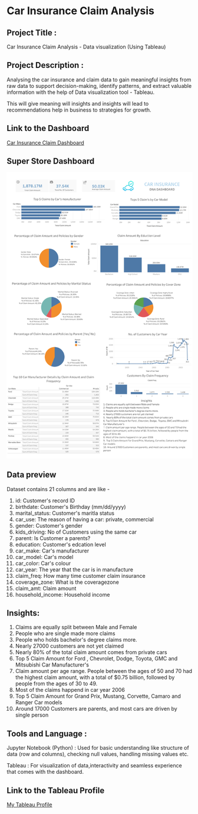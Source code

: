# Car Insurance Claim Analysis

## Project Title : 
Car Insurance Claim Analysis - Data visualization (Using Tableau)

## Project Description : 
Analysing the car insurance and claim data to gain meaningful insights from raw data to support decision-making, identify patterns, and extract valuable information with the help of Data visualization tool - Tableau. 

This will give meaning will insights and insights will lead to recommendations help in business to strategies for growth.

## Link to the Dashboard

<a href="https://public.tableau.com/app/profile/harish.kashaboina/viz/CarInsurance_16922490987810/Dashboard1" target="_blank" rel="noopener noreferrer">
  Car Insurance Claim Dashboard
</a>

##  Super Store Dashboard

<img src="./CarInsuranceDashboard.png" alt="Store Dashboard"/>

## Data preview 
Dataset contains 21 columns and are like - 
1. id:	Customer's record ID
2. birthdate: Customer's Birthday (mm/dd/yyyy)
3. marital_status: Customer's maritla status
4. car_use: The reason of having a car: private, commercial
5. gender: Customer's gender 
6. kids_driving: No of Customers using the same car
7. parent: Is Customer a parents?
8. education: Customer's edcation level 
9. car_make: Car's manufacturer
10. car_model: Car's model 
11. car_color: Car's colour
12. car_year: The year that the car is in manufacture
13. claim_freq: How many time customer claim insurance 
14. coverage_zone: What is the coveragezone
15. claim_amt: Claim amount
16. household_income: Household income 


## Insights: 

1. Claims are equally split between Male and Female
2. People who are single made more claims
3. People who holds bachelor's degree claims more.
4. Nearly 27000 customers are not yet claimed
5. Nearly 80% of the total claim amount comes from private cars
6. Top 5 Claim Amount for Ford , Chevrolet, Dodge, Toyota, GMC and Mitsubishi Car Manufacturer's
7. Claim amount per age range. People between the ages of 50 and 70 had the highest claim amount, with a total of $0.75 billion, followed by people from the ages of 30 to 49.
8. Most of the claims happend in car year 2006
9. Top 5 Claim Amount for Grand Prix, Mustang, Corvette, Camaro and Ranger Car models
10. Around 17000 Customers are parents, and most cars are driven by single person



## Tools and Language : 

Jupyter Notebook (Python) : Used for basic understanding like structure of data (row and columns), checking null values, handling missing values etc.

Tableau : For visualization of data,interactivity and seamless experience that comes with the dashboard. 


## Link to the Tableau Profile

<a href="https://public.tableau.com/app/profile/harish.kashaboina" target="_blank" rel="noopener noreferrer">
 My Tableau Profile
</a>
